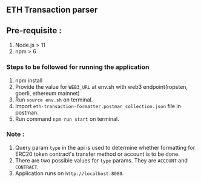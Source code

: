 ## ETH Transaction parser

## Pre-requisite :
1. Node.js > 11
2. npm > 6

### Steps to be followed for running the application
1. npm install
2. Provide the value for `WEB3_URL` at env.sh with web3 endpoint(ropsten, goerli, ethereum mainnet)
3. Run `source env.sh` on terminal. 
4. Import `eth-transaction-formatter.postman_collection.json` file in postman.
5. Run command `npm run start` on terminal.


### Note :
1. Query param `type` in the api is used to determine whether formatting for ERC20 token contract's transfer method or account is to be done.
2. There are two possible values for `type` params. They are `ACCOUNT` and `CONTRACT`.
3. Application runs on `http://localhost:8080`.
